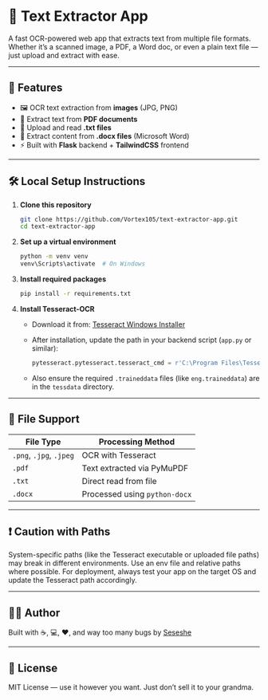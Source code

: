 # 🧠 Text Extractor App

A fast OCR-powered web app that extracts text from multiple file formats. Whether it’s a scanned image, a PDF, a Word doc, or even a plain text file — just upload and extract with ease.

---

## 🚀 Features

- 🖼️ OCR text extraction from **images** (JPG, PNG)
- 📄 Extract text from **PDF documents**
- 📜 Upload and read **.txt files**
- 📝 Extract content from **.docx files** (Microsoft Word)
- ⚡ Built with **Flask** backend + **TailwindCSS** frontend

---

## 🛠️ Local Setup Instructions

1. **Clone this repository**

   ```bash
   git clone https://github.com/Vortex105/text-extractor-app.git
   cd text-extractor-app
   ```

2. **Set up a virtual environment**

   ```bash
   python -m venv venv
   venv\Scripts\activate  # On Windows
   ```

3. **Install required packages**

   ```bash
   pip install -r requirements.txt
   ```

4. **Install Tesseract-OCR**

   - Download it from: [Tesseract Windows Installer](https://github.com/tesseract-ocr/tesseract)
   - After installation, update the path in your backend script (`app.py` or similar):

     ```python
     pytesseract.pytesseract.tesseract_cmd = r'C:\Program Files\Tesseract-OCR\tesseract.exe'
     ```

   - Also ensure the required `.traineddata` files (like `eng.traineddata`) are in the `tessdata` directory.

---

## 📂 File Support

| File Type               | Processing Method             |
| ----------------------- | ----------------------------- |
| `.png`, `.jpg`, `.jpeg` | OCR with Tesseract            |
| `.pdf`                  | Text extracted via PyMuPDF    |
| `.txt`                  | Direct read from file         |
| `.docx`                 | Processed using `python-docx` |

---

## ❗ Caution with Paths

System-specific paths (like the Tesseract executable or uploaded file paths) may break in different environments. Use an env file and relative paths where possible. For deployment, always test your app on the target OS and update the Tesseract path accordingly.

---

## 👨‍💻 Author

Built with ☕, 💻, ♥, and way too many bugs by [Seseshe](https://github.com/Vortex105)

---

## 📃 License

MIT License — use it however you want. Just don’t sell it to your grandma.
